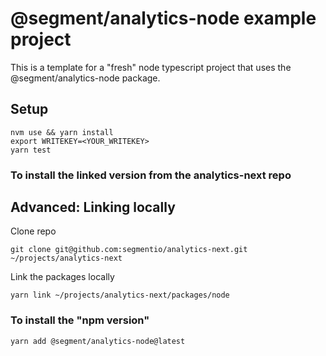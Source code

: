 # @segment/analytics-node example project
This is a template for a "fresh" node typescript project that uses the @segment/analytics-node package.

## Setup
```
nvm use && yarn install
export WRITEKEY=<YOUR_WRITEKEY>
yarn test
```
### To install the linked version from the analytics-next repo



## Advanced: Linking locally
Clone repo
```
git clone git@github.com:segmentio/analytics-next.git ~/projects/analytics-next
```
Link the packages locally
```
yarn link ~/projects/analytics-next/packages/node
```

### To install the "npm version"
```
yarn add @segment/analytics-node@latest
```



